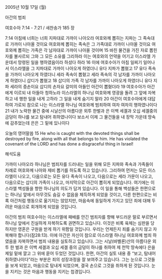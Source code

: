 2005년 10월 17일 (월)

아간의 범죄



여호수아 7:14 - 7:21 / 새찬송가 185 장


7:14 아침에 너희는 너희 지파대로 가까이 나아오라 여호와께 뽑히는 지파는 그 족속대로 가까이 나아올 것이요 여호와께 뽑히는 족속은 그 가족대로 가까이 나아올 것이요 여호와께 뽑히는 가족은 각 남자대로 가까이 나아올 것이며 15 바친 물건을 가진 자로 뽑힌 자를 불사르되 그와 그 모든 소유를 그리하라 이는 여호와의 언약을 어기고 이스라엘 가운데서 망령된 일을 행하였음이라 하셨다 하라 16 이에 여호수아가 아침 일찌기 일어나서 이스라엘을 그 지파대로 가까이 나아오게 하였더니 유다 지파가 뽑혔고 17 유다 족속을 가까이 나아오게 하였더니 세라 족속이 뽑혔고 세라 족속의 각 남자를 가까이 나아오게 하였더니 삽디가 뽑혔고 18 삽디의 가족 각 남자를 가까이 나아오게 하였더니 유다 지파 세라의 증손이요 삽디의 손자요 갈미의 아들인 아간이 뽑혔더라 19 여호수아가 아간에게 이르되 내 아들아 청하노라 이스라엘의 하나님 여호와께 영광을 돌려 그 앞에 자복하고 네 행한 일을 내게 고하라 그 일을 내게 숨기지 말라 20 아간이 여호수아에게 대답하여 가로되 참으로 나는 이스라엘 하나님 여호와께 범죄하여 여차 여차히 행하였나이다 21 내가 노략한 물건 중에 시날산의 아름다운 외투 한벌과 은 이백 세겔과 오십 세겔중의 금덩이 하나를 보고 탐내어 취하였나이다 보소서 이제 그 물건들을 내 장막 가운데 땅속에 감추었는데 은은 그 밑에 있나이다 

오늘의 영어말씀 
15 He who is caught with the devoted things shall be destroyed by fire, along with all that belongs to him. He has violated the covenant of the LORD and has done a disgraceful thing in Israel!

해석도움





가까이 나아오라 
하나님은 범죄자를 드러내는 일을 위해 모든 지파와 족속과 가족들이 차례로 여호와께 나아와 제비 뽑기를 하도록 하고 있습니다. 그리하여 먼저는 모든 이스라엘이 나오고, 다음으로는 모든 유다 족속이 나오고, 다음으로는 세라 가문이 나오고, 다음으로는 삽디의 가족이 나오고, 마지막으로 아간이 뽑히게 되었습니다. 여기에는 이스라엘 백성들을 향한 하나님의 의도가 담겨 있습니다. 이 일을 통해 백성들은 한편으로는 하나님 앞에서 아무것도 숨길 수 없음을 체득하게 되었을 것이고, 다른 한편으로는 비록 아간처럼 행동으로 옮기지는 않았지만, 마음속에 동일하게 가지고 있던 죄에 대해 두려운 마음으로 회개하게 되었을 것입니다. 

아간의 범죄 
여호수아는 이스라엘에 패배를 안긴 범죄자를 향해 부드러운 말로 부르면서 하나님 앞에서 진실하게 자복하도록 권면하고 있습니다. 이것은 비록 육체는 심판을 당하지만 영혼은 구원을 받게 하기 위함일 것입니다. 우리는 언제든지 죄를 숨기지 않고 자복해야 합니다(잠28:13). 이에 아간은 자신이 참으로 이스라엘 하나님 여호와께 범죄 하였음을 자복하면서 범죄 내용을 실토하고 있습니다. 그는 시날(바벨론)산의 아름다운 외투 한 벌과 은 이백 세겔과 오십 세겔 중의 금덩이 하나를 취하여 제 천막 땅속에다 은을 제일 밑에 깔고 그 위에 묻어 두었던 것입니다. 한편, 아간의 실토 내용 중 “보고, 탐내어 취하였나이다”라는 부분은 죄의 성장과정을 잘 보여주고 있습니다. 그는 눈으로 그것들을 보게 되었고, 마음으로 탐내게 되었으며, 결국 손으로 그것을 취하게 된 것입니다. 눈을 지키는 것은 마음과 행동을 지키는 첩경입니다.